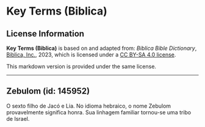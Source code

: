 # Key Terms (Biblica)

## License Information

**Key Terms (Biblica)** is based on and adapted from: _Biblica Bible Dictionary_, [Biblica, Inc.](https://www.biblica.com/), 2023, which is licensed under a [CC BY-SA 4.0 license](https://creativecommons.org/licenses/by-sa/4.0/legalcode.en).

This markdown version is provided under the same license.



--------------------------------

## Zebulom (id: 145952)

O sexto filho de Jacó e Lia. No idioma hebraico, o nome Zebulom provavelmente significa honra. Sua linhagem familiar tornou\-se uma tribo de Israel.


